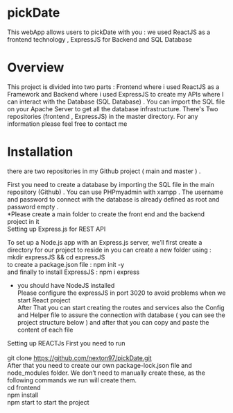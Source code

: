 # pickDate
This webApp allows users to pickDate  with you : we used ReactJS as a frontend technology , ExpressJS for Backend and SQL Database 
# Overview
This project is divided into two parts : Frontend where i used ReactJS as a Framework and Backend where i used ExpressJS to create my APIs where I can interact with the Database (SQL Database) . You can import the SQL file on your Apache Server to get all the database infrastructure.
There's Two repositories (frontend , ExpressJS) in the master directory. 
For any information please feel free to contact me  
# Installation
there are two repositories in my Github project ( main and master ) . <br />

First you need to create a database by importing the SQL file in the main repository (Github) . You can use PHPmyadmin with xampp . The username and password to connect with the database is already defined as root and password  empty . <br />
*Please create a main folder to create the front end and the backend project in it <br />
Setting up Express.js for REST API<br />

To set up a Node.js app with an Express.js server, we’ll first create a directory for our project to reside in you can create a new folder using :
mkdir expressJS && cd expressJS<br />
to create a package.json file : npm init -y <br />
and finally to install ExpressJS : npm i express <br />
* you should have NodeJS installed <br />
Please configure the expressJS in port 3020 to avoid problems when we start React project <br />
After That you can start creating the routes and services also the Config and Helper file to assure the connection with database ( you can see the project structure below ) and after that you can copy and paste the content of each file<br />

Setting up REACTJs 
First you need to run <br /><br />
git clone https://github.com/nexton97/pickDate.git <br />
After that you need to create our own package-lock.json file and node_modules folder. We don’t need to manually create these, as the following commands we run will create them.<br />
cd frontend <br />
npm install<br />
npm start to start the project <br />

